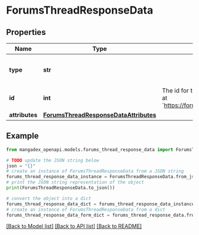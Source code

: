 # ForumsThreadResponseData


## Properties

Name | Type | Description | Notes
------------ | ------------- | ------------- | -------------
**type** | **str** |  | [optional] [default to 'thread']
**id** | **int** | The id for the thread on the forums, accessible at &#x60;https://forums.mangadex.org/threads/:id&#x60; | [optional] 
**attributes** | [**ForumsThreadResponseDataAttributes**](ForumsThreadResponseDataAttributes.md) |  | [optional] 

## Example

```python
from mangadex_openapi.models.forums_thread_response_data import ForumsThreadResponseData

# TODO update the JSON string below
json = "{}"
# create an instance of ForumsThreadResponseData from a JSON string
forums_thread_response_data_instance = ForumsThreadResponseData.from_json(json)
# print the JSON string representation of the object
print(ForumsThreadResponseData.to_json())

# convert the object into a dict
forums_thread_response_data_dict = forums_thread_response_data_instance.to_dict()
# create an instance of ForumsThreadResponseData from a dict
forums_thread_response_data_form_dict = forums_thread_response_data.from_dict(forums_thread_response_data_dict)
```
[[Back to Model list]](../README.md#documentation-for-models) [[Back to API list]](../README.md#documentation-for-api-endpoints) [[Back to README]](../README.md)


